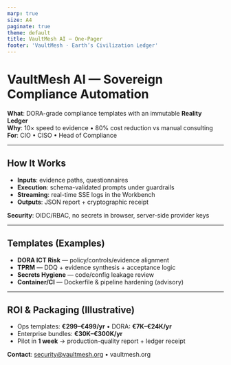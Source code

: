 ```yaml
---
marp: true
size: A4
paginate: true
theme: default
title: VaultMesh AI — One-Pager
footer: 'VaultMesh · Earth’s Civilization Ledger'
---
```


# VaultMesh AI — Sovereign Compliance Automation

**What**: DORA-grade compliance templates with an immutable **Reality Ledger**  
**Why**: 10× speed to evidence • 80% cost reduction vs manual consulting  
**For**: CIO • CISO • Head of Compliance

---

## How It Works

- **Inputs**: evidence paths, questionnaires
- **Execution**: schema-validated prompts under guardrails
- **Streaming**: real-time SSE logs in the Workbench
- **Outputs**: JSON report + cryptographic receipt

**Security**: OIDC/RBAC, no secrets in browser, server-side provider keys

---

## Templates (Examples)

- **DORA ICT Risk** — policy/controls/evidence alignment
- **TPRM** — DDQ + evidence synthesis + acceptance logic
- **Secrets Hygiene** — code/config leakage review
- **Container/CI** — Dockerfile & pipeline hardening (advisory)

---

## ROI & Packaging (Illustrative)

- Ops templates: **€299–€499/yr** • DORA: **€7K–€24K/yr**
- Enterprise bundles: **€30K–€300K/yr**
- Pilot in **1 week** → production-quality report + ledger receipt

**Contact**: security@vaultmesh.org • vaultmesh.org
